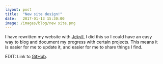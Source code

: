 ```yaml
---
layout: post
title:  "New site design!"
date:   2017-01-13 15:30:00
image: /images/blog/new site.png
---
```


I have rewritten my website with [Jekyll](http://jekyllrb.com/), I did this so I could have an easy way to blog and document my progress with certain projects.
This means it is easier for me to update it, and easier for me to share things I find.

EDIT: Link to [GitHub](https://github.com/CorruptComputer/CorruptComputer.GitHub.io).
